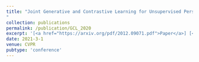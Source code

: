 ```yaml
---
title: "Joint Generative and Contrastive Learning for Unsupervised Person Re-identification
"
collection: publications
permalink: /publication/GCL_2020
excerpt: '[<a href="https://arxiv.org/pdf/2012.09071.pdf">Paper</a>] [<a href="https://github.com/chenhao2345/GCL">Code</a>] [<a href="https://drive.google.com/file/d/1VCL3loaR3H_d_oel-XCsuKt78pXy06hQ/view?usp=sharing">Video</a>] [<a href="https://drive.google.com/file/d/1p_MnLEf0ZwGEAIYdtfeU1RPpnvawyk3S/view?usp=sharing">Poster</a>]'
date: 2021-3-1
venue: CVPR
pubtype: 'conference'
---
```

